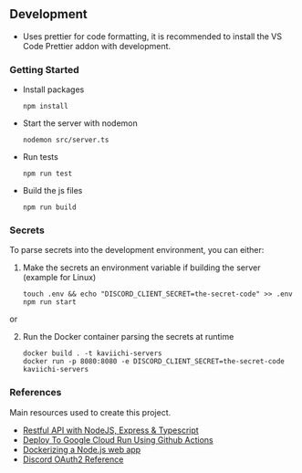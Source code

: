 #

## Development

- Uses prettier for code formatting, it is recommended to install the VS Code Prettier addon with development.

### Getting Started

- Install packages
    ```
    npm install
    ```
- Start the server with nodemon
    ```
    nodemon src/server.ts
    ```
- Run tests
    ```
    npm run test
    ```
- Build the js files
    ```
    npm run build
    ```

### Secrets

To parse secrets into the development environment, you can either:
1. Make the secrets an environment variable if building the server (example for Linux)
    ```
    touch .env && echo "DISCORD_CLIENT_SECRET=the-secret-code" >> .env
    npm run start
    ```

or

2. Run the Docker container parsing the secrets at runtime
    ```
    docker build . -t kaviichi-servers
    docker run -p 8080:8080 -e DISCORD_CLIENT_SECRET=the-secret-code kaviichi-servers
    ```
### References
Main resources used to create this project.

- [Restful API with NodeJS, Express & Typescript](https://www.youtube.com/watch?v=vyz47fUXcxU)
- [Deploy To Google Cloud Run Using Github Actions](https://towardsdatascience.com/deploy-to-google-cloud-run-using-github-actions-590ecf957af0)
- [Dockerizing a Node.js web app](https://nodejs.org/en/docs/guides/nodejs-docker-webapp/)
- [Discord OAuth2 Reference](https://discord.com/developers/docs/topics/oauth2)
